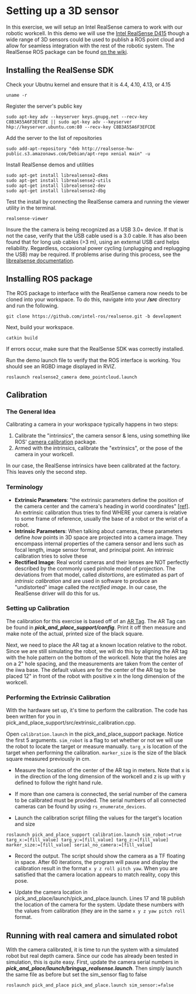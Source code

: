 # Setting up a 3D sensor

In this exercise, we will setup an Intel RealSense camera to work with our robotic workcell. In this demo we will use the [Intel RealSense D415](https://software.intel.com/en-us/realsense/d400) though a wide range of 3D sensors could be used to publish a ROS point cloud and allow for seamless integration with the rest of the robotic system. The RealSense ROS package can be found [on the wiki](http://wiki.ros.org/RealSense).


## Installing the RealSense SDK

Check your Ubutnu kernel and ensure that it is 4.4, 4.10, 4.13, or 4.15
```
uname -r
```

 Register the server's public key
```
sudo apt-key adv --keyserver keys.gnupg.net --recv-key C8B3A55A6F3EFCDE || sudo apt-key adv --keyserver hkp://keyserver.ubuntu.com:80 --recv-key C8B3A55A6F3EFCDE
```

 Add the server to the list of repositories

```
sudo add-apt-repository "deb http://realsense-hw-public.s3.amazonaws.com/Debian/apt-repo xenial main" -u
```

Install RealSense demos and utilities
```
sudo apt-get install librealsense2-dkms
sudo apt-get install librealsense2-utils
sudo apt-get install librealsense2-dev
sudo apt-get install librealsense2-dbg
```

Test the install by connecting the RealSense camera and running the viewer utility in the terminal. 
```
realsense-viewer
```

Insure the the camera is being recognized as a USB 3.0+ device. If that is not the case, verify that the USB cable used is a 3.0 cable. It has also been found that for long usb cables (>3 m), using an external USB card helps reliability. Regardless, occasional power cycling (unplugging and replugging the USB) may be required.
If problems arise during this process, see the [librealsense documentation](https://github.com/IntelRealSense/librealsense/blob/master/doc/distribution_linux.md).

## Installing ROS package

The ROS package to interface with the RealSense camera now needs to be cloned into your workspace. To do this, navigate into your ***/src*** directory and run the following.
```
git clone https://github.com/intel-ros/realsense.git -b development
```

Next, build your workspace.
```
catkin build 
```
If errors occur, make sure that the RealSense SDK was correctly installed.

Run the demo launch file to verify that the ROS interface is working. You should see an RGBD image displayed in RVIZ.
```
roslaunch realsense2_camera demo_pointcloud.launch
```

## Calibration

### The General Idea
Calibrating a camera in your workspace typically happens in two steps:

 1. Calibrate the "intrinsics", the camera sensor & lens, using something like ROS' [camera calibration](http://wiki.ros.org/camera_calibration) package.
 2. Armed with the intrinsics, calibrate the "extrinsics", or the pose of the camera in your workcell.

In our case, the RealSense intrinsics have been calibrated at the factory. This leaves only the second step.

### Terminology
 - **Extrinsic Parameters**: "the extrinsic parameters define the position of the camera center and the camera's heading in world coordinates" [\[ref\]](https://en.wikipedia.org/wiki/Camera_resectioning#Extrinsic_parameters). An extrinsic calibration thus tries to find WHERE your camera is relative to some frame of reference, usually the base of a robot or the wrist of a robot.
 - **Intrinsic Parameters**: When talking about cameras, these parameters define *how* points in 3D space are projected into a camera image. They encompass internal properties of the camera sensor and lens such as focal length, image sensor format, and principal point. An intrinsic calibration tries to solve these
 - **Rectified Image**: Real world cameras and their lenses are NOT perfectly described by the commonly used pinhole model of projection. The deviations from that model, called *distortions*, are estimated as part of *intrinsic calibration* and are used in software to produce an "undistorted" image called the *rectified image*. In our case, the RealSense driver will do this for us.

### Setting up Calibration

The calibration for this exercise is based off of an [AR Tag](http://wiki.ros.org/ar_track_alvar). The AR Tag can be found in ***pick_and_place_support/config***. Print it off then measure and make note of the actual, printed size of the black square. 

Next, we need to place the AR tag at a known location relative to the robot. Since we are still simulating the robot, we will do this by aligning the AR tag with the hole pattern on the bottom of the workcell. Note that the holes are on a 2" hole spacing, and the measurements are taken from the center of the iiwa base. The default values are for the center of the AR tag to be placed 12" in front of the robot with positive x in the long dimension of the workcell.

### Performing the Extrinsic Calibration


With the hardware set up, it's time to perform the calibration. The code has been written for you in pick_and_place_support/src/extrinsic_calibration.cpp.

Open ```calibration.launch``` in the pick_and_place_support package. Notice the first 5 arguments. ```sim_robot``` is a flag to set whether or not we will use the robot to locate the target or measure manually. ```targ_x``` is location of the target when performing the calibration. ```marker_size``` is the size of the black square measured previously in cm.

* Measure the location of the center of the AR tag in meters. Note that x is in the direction of the long dimension of the workcell and z is up with y defined to follow the right hand rule.

* If more than one camera is connected, the serial number of the camera to be calibrated must be provided. The serial numbers of all connected cameras can be found by using ```rs_enumerate_devices```.

* Launch the calibration script filling the values for the target's location and size

```roslaunch pick_and_place_support calibration.launch sim_robot:=true targ_x:=[fill_value] targ_y:=[fill_value] targ_z:=[fill_value] marker_size:=[fill_value] serial_no_camera:=[fill_value] ```

*  Record the output. The script should show the camera as a TF floating in space. After 60 iterations, the program will pause and display the calibration result in the format ```x y z roll pitch yaw```. When you are satisfied that the camera location appears to match reality, copy this pose.



* Update the camera location in pick_and_place/launch/pick_and_place.launch. Lines 17 and 18 publish the location of the camera for the system. Update these numbers with the values from calibration (they are in the same ```x y z yaw pitch roll``` format.



## Running with  real camera and simulated robot

With the camera calibrated, it is time to run the system with a simulated robot but real depth camera. Since our code has already been tested in simulation, this is quite easy. First, update the camera serial numbers in ***pick_and_place/launch/bringup_realsense.launch***. Then simply launch the same file as before but set the sim_sensor flag to false

```roslaunch pick_and_place pick_and_place.launch sim_sensor:=false```










